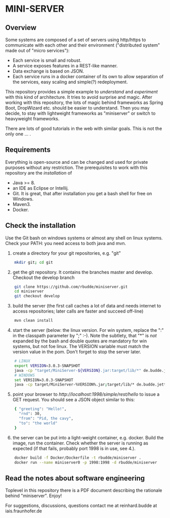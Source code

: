 # MINI-SERVER

## Overview

Some systems are composed of a set of servers using http/https to communicate with each other and their environment ("distributed system" made out of
"micro services"):
* Each service is small and robust. 
* A service exposes features in a REST-like manner.
* Data exchange is based on JSON.
* Each service runs in a docker container of its own to allow separation of the services, easy scaling and simple(?) redeployment.

This repository provides a simple example to *understand* and *experiment* with this kind of architecture. It tries to avoid surprise and magic.
After working with this repository, the lots of magic behind frameworks as Spring Boot, DropWizard etc. should be easier to understand.
Then you may decide, to stay with lightweight frameworks as "miniserver" or switch to heavyweight frameworks.

There are lots of good tutorials in the web with similar goals. This is not the only one ... .

## Requirements

Everything is open-source and can be changed and used for private purposes without any restriction. The prerequisites to work with
this repository are the *installation* of
* Java >= 8.
* an IDE as Eclipse or Intellij.
* Git. It is great, that after installation you get a bash shell for free on Windows.
* Maven3.
* Docker.
  
## Check the installation

Use the Git bash on windows systems or almost any shell on linux systems. Check your PATH: you need access to both java and mvn.

1. create a directory for your git repositories, e.g. "git"
```sh
    mkdir git; cd git
```
   
2. get the git repository. It contains the branches master and develop. Checkout the develop branch
```sh
    git clone https://github.com/rbudde/miniserver.git
    cd miniserver
    git checkout develop
```
   
3. build the server (the first call caches a lot of data and needs internet to access repositories; later calls are faster and succeed off-line) 
```sh
    mvn clean install
```
   
4. start the server (below: the linux version. For win system, replace the ":" in the classpath parameter by ";" :-). Note the subtlety, that "*"
   is *not* expanded by the bash and double quotes are mandatory for win systems, but not foe linux.
   The VERSION variable must match the version value in the pom. Don't forget to stop the server later.
```sh
    # LINUX
    export VERSION=3.0.3-SNAPSHOT
    java -cp "target/MiniServer-${VERSION}.jar:target/lib/*" de.budde.jetty.ServerStarter
    # WINDOWS
    set VERSION=3.0.3-SNAPSHOT
    java -cp target/MiniServer-%VERSION%.jar;target/lib/* de.budde.jetty.ServerStarter
```
   
5. point your browser to *http://localhost:1998/simple/rest/hello* to issue a GET request. You should see a JSON object similar to this:
```sh
    { "greeting": "Hello!",
      "rnd": 30,
      "from": "Pid, the cavy",
      "to": "the world"
    }
```

6. the server can be put into a light-weight container, e.g. docker. Build the image, run the container.
   Check whether the server is running as expected (if that fails, probably port 1998 is in use, see 4.).
```sh
    docker build -f Docker/Dockerfile -t rbudde/miniserver .
    docker run --name miniserver0 -p 1998:1998 -d rbudde/miniserver
```

## Read the notes about software engineering

Toplevel in this repository there is a PDF document describing the rationale behind "miniserver". Enjoy!

For suggestions, discussions, questions contact me at reinhard.budde at iais.fraunhofer.de
